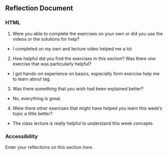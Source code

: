 ## Reflection Document

### HTML
1. Were you able to complete the exercises on your own or did you use the videos or the solutions for help?
- I completed on my own and lecture video helped me a lot.
  
2. How helpful did you find the exercises in this section? Was there one exercise that was particularly helpful?
- I got hands-on experience on basics, especially form exercise help me to learn about <lengend> tag.
  
3. Was there something that you wish had been explained better?
- No, everything is great.
  
4. Were there other exercises that might have helped you learn this week’s topic a little better?
- The class lecture is really helpful to understand this week concepts.
  
### Accessibility

Enter your reflections on this section here.
